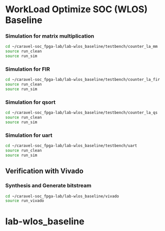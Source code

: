 # WorkLoad Optimize SOC (WLOS) Baseline

### Simulation for matrix multiplication
```sh
cd ~/caravel-soc_fpga-lab/lab-wlos_baseline/testbench/counter_la_mm
source run_clean
source run_sim
```

### Simulation for FIR
```sh
cd ~/caravel-soc_fpga-lab/lab-wlos_baseline/testbench/counter_la_fir
source run_clean
source run_sim
```

### Simulation for qsort
```sh
cd ~/caravel-soc_fpga-lab/lab-wlos_baseline/testbench/counter_la_qs
source run_clean
source run_sim
```

### Simulation for uart
```sh
cd ~/caravel-soc_fpga-lab/lab-wlos_baseline/testbench/uart
source run_clean
source run_sim
```

## Verification with Vivado
### Synthesis and Generate bitstream
```sh
cd ~/caravel-soc_fpga-lab/lab-wlos_baseline/vivado
source run_vivado
```


# lab-wlos_baseline
